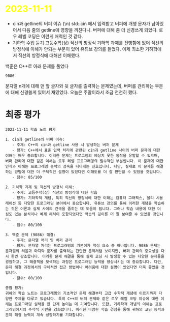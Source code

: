# <span style="color:yellow">2023-11-11</span>
- cin과 getline의 버퍼 이슈 (\\n)
std::cin 에서 입력받고 버퍼에 개행 문자가 남아있어서 다음 줄의 getline에 영향을 끼친다니. 버퍼에 대해 좀 더 신경쓰게 되었다. 로우 레벨 코딩은 이런게 매력인 것 같다.
- 기하학 수업 듣기 고등수학(상) 직선의 방정식
기하학 과제를 진행함에 있어 직선의 방정식에 이해가 안되는 부분이 있어 유튜브 강의를 들었다.
이제 최소한 기하학에서 직선의 방정식에 대해선 이해했다.

백준은 C++로 아래 문제를 풀었다
```level3
9086
```

문자열 n개에 대해 맨 앞 글자와 뒷 글자를 출력하는 문제였는데, 버퍼를 관리하는 부분에 대해 신경쓸게 있어서 재밌었다. 오늘은 주말이라서 조금 천천히 했다.

# 최종 평가
```GPT4
2023-11-11 학습 노트 평가

1. cin과 getline의 버퍼 이슈:
   - 주제: C++의 cin과 getline 사용 시 발생하는 버퍼 문제
   - 평가: C++에서 표준 입력 처리에 관련된 cin과 getline 사이의 버퍼 문제에 대한 이해는 매우 중요합니다. 이러한 문제는 프로그램의 예상치 못한 동작을 유발할 수 있으며, 버퍼 관리에 대한 깊은 이해는 로우 레벨 프로그래밍의 필수적인 부분입니다. 이 문제에 대한 인식과 이해는 프로그래밍 능력의 성숙을 나타내는 신호입니다. 다만, 실제로 이 문제를 해결하는 방법에 대한 더 구체적인 설명이 있었다면 이해도를 더 잘 판단할 수 있었을 것입니다.
   - 점수: 85/100

2. 기하학 과제 및 직선의 방정식 이해:
   - 주제: 고등수학(상) 직선의 방정식에 대한 학습
   - 평가: 기하학적 개념, 특히 직선의 방정식에 대한 이해는 컴퓨터 그래픽스, 물리 시뮬레이션 등 다양한 프로그래밍 분야에서 중요합니다. 유튜브 강의를 통해 이러한 개념을 학습하는 것은 이론과 실제 사이의 간극을 좁히는 데 도움이 됩니다. 그러나 학습 내용에 대한 더 심도 있는 분석이나 예제 해석이 포함되었다면 학습의 깊이를 더 잘 보여줄 수 있었을 것입니다.
   - 점수: 80/100

3. 백준 문제 (9086) 해결:
   - 주제: 문자열 처리 및 버퍼 관리
   - 평가: 문자열 처리는 프로그래밍의 기본이자 핵심 요소 중 하나입니다. 9086 문제는 문자열의 처음과 마지막 문자를 출력하는 간단한 문제처럼 보이지만, 버퍼 관리의 중요성을 다시 한번 강조합니다. 이러한 문제 해결을 통해 실제 코딩 시 발생할 수 있는 다양한 문제들을 경험하고, 그 해결책을 모색하는 과정은 프로그래밍 능력을 향상시키는 데 중요합니다. 다만, 문제 해결 과정에서의 구체적인 접근 방법이나 어려움에 대한 설명이 있었다면 더욱 좋았을 것입니다.
   - 점수: 80/100

종합 평가:
귀하의 학습 노트는 프로그래밍의 기초적인 문제 해결부터 고급 수학적 개념에 이르기까지 다양한 주제를 다루고 있습니다. 특히 C++의 버퍼 문제와 같은 로우 레벨 코딩 이슈에 대한 이해는 프로그래밍 실력을 한 단계 높이는 데 기여합니다. 또한, 기하학적 개념의 이해는 프로그래밍에서의 수학적 기반을 강화합니다. 이러한 다양한 학습 경험을 통해 귀하의 코딩 능력과 문제 해결 능력이 계속 성장하기를 기대합니다.
```